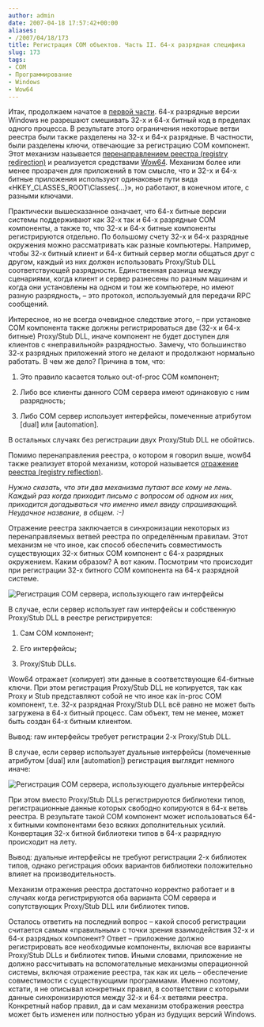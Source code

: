 ```yaml
---
author: admin
date: 2007-04-18 17:57:42+00:00
aliases:
- /2007/04/18/173
title: Регистрация COM объектов. Часть II. 64-х разрядная специфика
slug: 173
tags:
- COM
- Программирование
- Windows
- Wow64
---
```


Итак, продолжаем начатое в [первой части](http://blog.not-a-kernel-guy.com/2007/04/13/172). 64-х разрядные версии Windows не разрешают смешивать 32-х и 64-х битный код в пределах одного процесса. В результате этого ограничения некоторые ветви реестра были также разделены на 32-х и 64-х разрядные. В частности, были разделены ключи, отвечающие за регистрацию COM компонент. Этот механизм называется [перенаправлением реестра (registry redirection)](http://msdn2.microsoft.com/en-us/library/aa384232.aspx) и реализуется средствами [Wow64](http://en.wikipedia.org/wiki/WOW64). Механизм более или менее прозрачен для приложений в том смысле, что и 32-x и 64-х битные приложения используют одинаковые пути вида «HKEY_CLASSES_ROOT\Classes\{…}», но работают, в конечном итоге, с разными ключами.

<!--more-->Практически вышесказанное означает, что 64-х битные версии системы поддерживают как 32-х так и 64-х разрядные COM компоненты, а также то, что 32-х и 64-х битные компоненты регистрируются отдельно. По большому счету 32-х и 64-х разрядные окружения можно рассматривать как разные компьютеры. Например, чтобы 32-х битный клиент и 64-х битный сервер могли общаться друг с другом, каждый из них должен использовать Proxy/Stub DLL соответствующей разрядности. Единственная разница между сценариями, когда клиент и сервер разнесены по разным машинам и когда они установлены на одном и том же компьютере, но имеют разную разрядность, – это протокол, используемый для передачи RPC сообщений.

Интересное, но не всегда очевидное следствие этого, – при установке COM компонента также должны регистрироваться две (32-х и 64-х битные) Proxy/Stub DLL, иначе компонент не будет доступен для клиентов с «неправильной» разрядностью. Замечу, что большинство 32-х разрядных приложений этого не делают и продолжают нормально работать. В чем же дело? Причина в том, что:

  1. Это правило касается только out-of-proc COM компонент;

  2. Либо все клиенты данного COM сервера имеют одинаковую с ним разрядность;

  3. Либо COM сервер использует интерфейсы, помеченные атрибутом [dual] или [automation].

В остальных случаях без регистрации двух Proxy/Stub DLL не обойтись. 

Помимо перенаправления реестра, о котором я говорил выше, wow64 также реализует второй механизм, которой называется [отражение реестра (registry reflection)](http://msdn2.microsoft.com/en-us/library/aa384235.aspx). 

_Нужно сказать, что эти два механизма путают все кому не лень. Каждый раз когда приходит письмо с вопросом об одном их них, приходится догадываться что именно имел ввиду спрашивающий. Неудачное название, в общем. :-)_

Отражение реестра заключается в синхронизации некоторых из перенаправляемых ветвей реестра по определённым правилам. Этот механизм не что иное, как способ обеспечить совместимость существующих 32-х битных COM компонент с 64-х разрядных окружением. Каким образом? А вот каким. Посмотрим что происходит при регистрации 32-х битного COM компонента на 64-х разрядной системе.

![Регистрация COM сервера, использующего raw интерфейсы](/2007/04/com_registration_raw.png)

В случае, если сервер использует raw интерфейсы и собственную Proxy/Stub DLL в реестре регистрируется: 

  1. Сам COM компонент;

  2. Его интерфейсы;

  3. Proxy/Stub DLLs.

Wow64 отражает (копирует) эти данные в соответствующие 64-битные ключи. При этом регистрация Proxy/Stub DLL не копируется, так как Proxy и Stub представляют собой не что иное как in-proc COM компонент, т.е. 32-х разрядная Proxy/Stub DLL всё равно не может быть загружена в 64-х битный процесс. Сам объект, тем не менее, может быть создан 64-х битным клиентом. 

Вывод: raw интерфейсы требует регистрации 2-х Proxy/Stub DLL.

В случае, если сервер использует дуальные интерфейсы (помеченные атрибутом [dual] или [automation]) регистрация выглядит немного иначе:

![Регистрация COM сервера, использующего дуальные интерфейсы](/2007/04/com_registration_dual.png)

При этом вместо Proxy/Stub DLLs регистрируются библиотеки типов, регистрационные данные которых свободно копируются в 64-х ветвь реестра. В результате такой COM компонент может использоваться 64-х битными компонентами безо всяких дополнительных усилий. Конвертация 32-х битной библиотеки типов в 64-х разрядную происходит на лету.

Вывод: дуальные интерфейсы не требуют регистрации 2-х библиотек типов, однако регистрация обоих вариантов библиотеки положительно влияет на производительность.

Механизм отражения реестра достаточно корректно работает и в случаях когда регистрируются оба варианта COM сервера и сопутствующих Proxy/Stub DLL или библиотек типов.

Осталось ответить на последний вопрос – какой способ регистрации считается самым «правильным» с точки зрения взаимодействия 32-х и 64-х разрядных компонент? Ответ – приложение должно регистрировать все необходимые компоненты, включая все варианты Proxy/Stub DLLs и библиотек типов. Иными словами, приложение не должно рассчитывать на вспомогательные механизмы операционной системы, включая отражение реестра, так как их цель – обеспечение совместимости с существующими программами. Именно поэтому, кстати, я не описывал конкретных правил, в соответствии с которыми данные синхронизируются между 32-х и 64-х ветвями реестра. Конкретный набор правил, да и сам механизм отображения реестра может быть изменен или полностью убран из будущих версий Windows.
